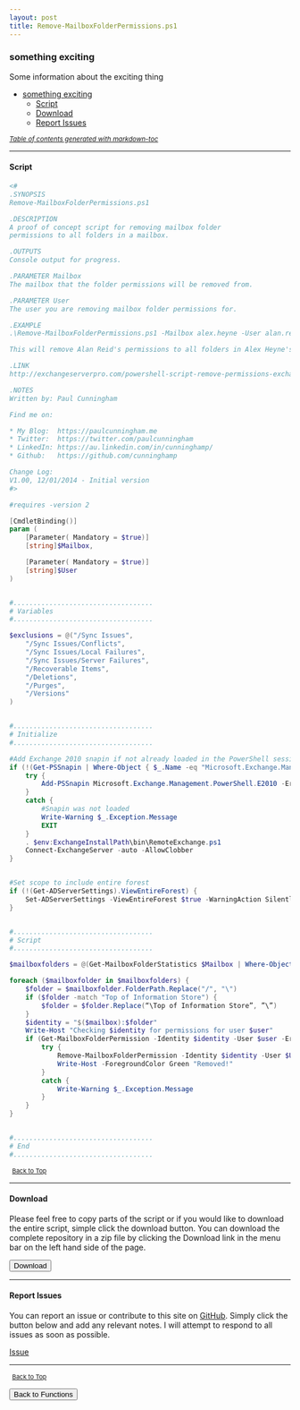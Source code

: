 ```yaml
---
layout: post
title: Remove-MailboxFolderPermissions.ps1
---
```


### something exciting

Some information about the exciting thing

- [something exciting](#something-exciting)
  - [Script](#script)
  - [Download](#download)
  - [Report Issues](#report-issues)

<small><i><a href='http://ecotrust-canada.github.io/markdown-toc/'>Table of contents generated with markdown-toc</a></i></small>

---

#### Script

```powershell
<#
.SYNOPSIS
Remove-MailboxFolderPermissions.ps1

.DESCRIPTION
A proof of concept script for removing mailbox folder
permissions to all folders in a mailbox.

.OUTPUTS
Console output for progress.

.PARAMETER Mailbox
The mailbox that the folder permissions will be removed from.

.PARAMETER User
The user you are removing mailbox folder permissions for.

.EXAMPLE
.\Remove-MailboxFolderPermissions.ps1 -Mailbox alex.heyne -User alan.reid

This will remove Alan Reid's permissions to all folders in Alex Heyne's mailbox.

.LINK
http://exchangeserverpro.com/powershell-script-remove-permissions-exchange-mailbox/

.NOTES
Written by: Paul Cunningham

Find me on:

* My Blog:	https://paulcunningham.me
* Twitter:	https://twitter.com/paulcunningham
* LinkedIn:	https://au.linkedin.com/in/cunninghamp/
* Github:	https://github.com/cunninghamp

Change Log:
V1.00, 12/01/2014 - Initial version
#>

#requires -version 2

[CmdletBinding()]
param (
    [Parameter( Mandatory = $true)]
    [string]$Mailbox,

    [Parameter( Mandatory = $true)]
    [string]$User
)


#...................................
# Variables
#...................................

$exclusions = @("/Sync Issues",
    "/Sync Issues/Conflicts",
    "/Sync Issues/Local Failures",
    "/Sync Issues/Server Failures",
    "/Recoverable Items",
    "/Deletions",
    "/Purges",
    "/Versions"
)


#...................................
# Initialize
#...................................

#Add Exchange 2010 snapin if not already loaded in the PowerShell session
if (!(Get-PSSnapin | Where-Object { $_.Name -eq "Microsoft.Exchange.Management.PowerShell.E2010" })) {
    try {
        Add-PSSnapin Microsoft.Exchange.Management.PowerShell.E2010 -ErrorAction STOP
    }
    catch {
        #Snapin was not loaded
        Write-Warning $_.Exception.Message
        EXIT
    }
    . $env:ExchangeInstallPath\bin\RemoteExchange.ps1
    Connect-ExchangeServer -auto -AllowClobber
}


#Set scope to include entire forest
if (!(Get-ADServerSettings).ViewEntireForest) {
    Set-ADServerSettings -ViewEntireForest $true -WarningAction SilentlyContinue
}


#...................................
# Script
#...................................

$mailboxfolders = @(Get-MailboxFolderStatistics $Mailbox | Where-Object { !($exclusions -icontains $_.FolderPath) } | Select-Object FolderPath)

foreach ($mailboxfolder in $mailboxfolders) {
    $folder = $mailboxfolder.FolderPath.Replace("/", "\")
    if ($folder -match "Top of Information Store") {
        $folder = $folder.Replace(“\Top of Information Store”, ”\”)
    }
    $identity = "$($mailbox):$folder"
    Write-Host "Checking $identity for permissions for user $user"
    if (Get-MailboxFolderPermission -Identity $identity -User $user -ErrorAction SilentlyContinue) {
        try {
            Remove-MailboxFolderPermission -Identity $identity -User $User -Confirm:$false -ErrorAction STOP
            Write-Host -ForegroundColor Green "Removed!"
        }
        catch {
            Write-Warning $_.Exception.Message
        }
    }
}


#...................................
# End
#...................................
```

<span style="font-size:11px;"><a href="#"><i class="fas fa-caret-up" aria-hidden="true" style="color: white; margin-right:5px;"></i>Back to Top</a></span>

---

#### Download

Please feel free to copy parts of the script or if you would like to download the entire script, simple click the download button. You can download the complete repository in a zip file by clicking the Download link in the menu bar on the left hand side of the page.

<button class="btn" type="submit" onclick="window.open('/PowerShell/functions/exchange/Remove-MailboxFolderPermissions.ps1')">
    <i class="fa fa-cloud-download-alt">
    </i>
        Download
</button>

---

#### Report Issues

You can report an issue or contribute to this site on <a href="https://github.com/BanterBoy/scripts-blog/issues">GitHub</a>. Simply click the button below and add any relevant notes. I will attempt to respond to all issues as soon as possible.

<!-- Place this tag where you want the button to render. -->

<a class="github-button" href="https://github.com/BanterBoy/scripts-blog/issues/new?title=Remove-MailboxFolderPermissions.ps1&body=There is a problem with this function. Please find details below." data-show-count="true" aria-label="Issue BanterBoy/scripts-blog on GitHub">Issue</a>

---

<span style="font-size:11px;"><a href="#"><i class="fas fa-caret-up" aria-hidden="true" style="color: white; margin-right:5px;"></i>Back to Top</a></span>

<a href="/menu/_pages/functions.html">
    <button class="btn">
        <i class='fas fa-reply'>
        </i>
            Back to Functions
    </button>
</a>

[1]: http://ecotrust-canada.github.io/markdown-toc
[2]: https://github.com/googlearchive/code-prettify

```

```
